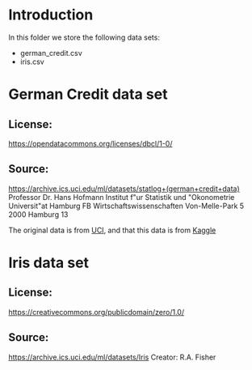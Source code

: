 # Introduction

In this folder we store the following data sets:

- german_credit.csv
- iris.csv

# German Credit data set

## License:
https://opendatacommons.org/licenses/dbcl/1-0/

## Source:
https://archive.ics.uci.edu/ml/datasets/statlog+(german+credit+data)
Professor Dr. Hans Hofmann
Institut f"ur Statistik und "Okonometrie
Universit"at Hamburg
FB Wirtschaftswissenschaften
Von-Melle-Park 5
2000 Hamburg 13

The original data is from [UCI](https://archive.ics.uci.edu/ml/datasets/statlog+(german+credit+data)), and that this data is from [Kaggle](https://www.kaggle.com/uciml/german-credit)

# Iris data set

## License:
https://creativecommons.org/publicdomain/zero/1.0/

## Source:
https://archive.ics.uci.edu/ml/datasets/Iris
Creator:
R.A. Fisher
